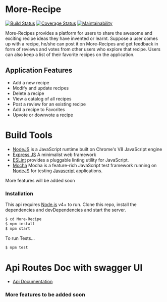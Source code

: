 # More-Recipe

[![Build Status](https://travis-ci.org/emasys/More-Recipe.svg?branch=develop)](https://travis-ci.org/emasys/More-Recipe)
[![Coverage Status](https://coveralls.io/repos/github/emasys/More-Recipe/badge.svg?branch=develop)](https://coveralls.io/github/emasys/More-Recipe?branch=develop)
[![Maintainability](https://api.codeclimate.com/v1/badges/bde1d7669abb744d5069/maintainability)](https://codeclimate.com/github/emasys/More-Recipe/maintainability)

More-Recipes provides a platform for users to share the awesome and exciting
recipe ideas they have invented or learnt. Suppose a user comes up with a
recipe, he/she can post it on More-Recipes and get feedback in form of reviews
and votes from other users who explore that recipe. Users can also keep a list
of their favorite recipes on the application.

## Application Features

* Add a new recipe
* Modify and update recipes
* Delete a recipe
* View a catalog of all recipes
* Post a review for an existing recipe
* Add a recipe to Favorites
* Upvote or downvote a recipe

# Build Tools

* [NodeJS](http://nodejs.org/en) is a JavaScript runtime built on Chrome's V8
  JavaScript engine
* [Express JS](http://express.com) A minimalist web framework
* [ESLint](eslint.org) provides a pluggable linting utility for JavaScript.
* [Mocha](https://mochajs.org/) Mocha is a feature-rich JavaScript test
  framework running on [NodeJS](nodejs.org/en) for testing
  [Javascript](javascript.com) applications.

More features will be added soon

### Installation

This api requires [Node.js](https://nodejs.org/) v4+ to run. Clone this repo,
install the dependencies and devDependencies and start the server.

```sh
$ cd More-Recipe
$ npm install
$ npm start
```

To run Tests...

```sh
$ npm test
```

# Api Routes Doc with swagger UI
* [Api Documentation](http://more-recipe-api.herokuapp.com/docs) 


### More features to be added soon
